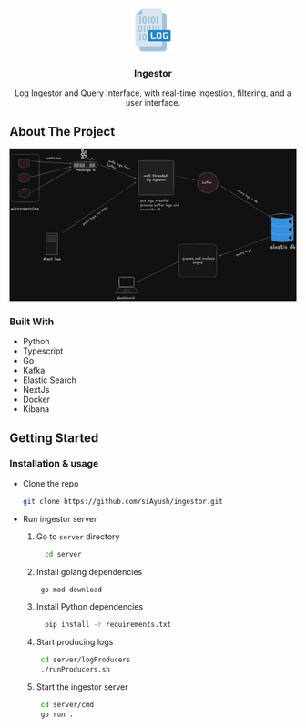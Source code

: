 <br />
<div align="center">
  <img src="./assets/logIcon.png" alt="Logo" width="80" height="80">

  <h3 align="center">Ingestor</h3>

  <p align="center">
  Log Ingestor and Query Interface, with real-time ingestion,  filtering, and a user interface.
    <br />
  </p>
</div>

## About The Project

<img src="./assets/design.png" alt="Logo" >

### Built With

- Python
- Typescript
- Go
- Kafka
- Elastic Search
- NextJs
- Docker
- Kibana

<!-- GETTING STARTED -->

## Getting Started

### Installation & usage

- Clone the repo

  ```sh
  git clone https://github.com/siAyush/ingestor.git
  ```

- Run ingestor server

  1. Go to `server` directory
     ```sh
       cd server
     ```
  2. Install golang dependencies
     ```sh
      go mod download
     ```
  3. Install Python dependencies
     ```sh
       pip install -r requirements.txt
     ```
  4. Start producing logs
     ```sh
      cd server/logProducers
      ./runProducers.sh
     ```
  5. Start the ingestor server
     ```sh
      cd server/cmd
      go run .
     ```

